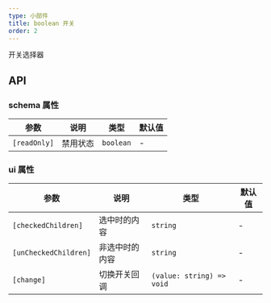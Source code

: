 ```yaml
---
type: 小部件
title: boolean 开关
order: 2
---
```


开关选择器

## API

### schema 属性

| 参数         | 说明     | 类型      | 默认值 |
| ------------ | -------- | --------- | ------ |
| `[readOnly]` | 禁用状态 | `boolean` | -      |

### ui 属性

| 参数                  | 说明           | 类型                      | 默认值 |
| --------------------- | -------------- | ------------------------- | ------ |
| `[checkedChildren]`   | 选中时的内容   | `string`                  | -      |
| `[unCheckedChildren]` | 非选中时的内容 | `string`                  | -      |
| `[change]`            | 切换开关回调   | `(value: string) => void` | -      |
